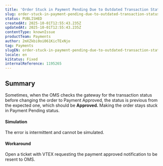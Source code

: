 ```yaml
---
title: 'Order Stuck in Payment Pending Due to Outdated Transaction Status'
slug: order-stuck-in-payment-pending-due-to-outdated-transaction-status
status: PUBLISHED
createdAt: 2025-10-01T12:55:43.235Z
updatedAt: 2025-10-01T12:55:43.235Z
contentType: knownIssue
productTeam: Payments
author: 2mXZkbi0oi061KicTExNjo
tag: Payments
slugEN: order-stuck-in-payment-pending-due-to-outdated-transaction-status
locale: en
kiStatus: Fixed
internalReference: 1195265
---
```


## Summary


Sometimes, when the OMS checks the gateway for the transaction status before changing the order to Payment Approved, the status is previous from the expected one, which should be **Approved.** Making the order stays stuck in Payment Pending status.


#### Simulation


The error is intermittent and cannot be simulated.


#### Workaround


Open a ticket with VTEX requesting the payment approved notification to be resent to OMS.



